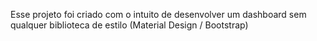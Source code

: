 Esse projeto foi criado com o intuito de desenvolver um dashboard sem qualquer biblioteca de estilo (Material Design / Bootstrap)